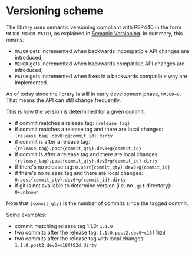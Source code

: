 <!--
Copyright 2017 IBM Corp.

Licensed under the Apache License, Version 2.0 (the "License");
you may not use this file except in compliance with the License.
You may obtain a copy of the License at

   http://www.apache.org/licenses/LICENSE-2.0

Unless required by applicable law or agreed to in writing, software
distributed under the License is distributed on an "AS IS" BASIS,
WITHOUT WARRANTIES OR CONDITIONS OF ANY KIND, either express or implied.
See the License for the specific language governing permissions and
limitations under the License.
-->
# Versioning scheme

The library uses semantic versioning compliant with PEP440 in the form `MAJOR.MINOR.PATCH`, as explained in [Semanic Versioning](https://semver.org).
In summary, this means:

- `MAJOR` gets incremented when backwards incompatible API changes are introduced;
- `MINOR` gets incremented when backwards compatible API changes are introduced;
- `PATCH` gets incremented when fixes in a backwards compatible way are implemented.

As of today since the library is still in early development phase, `MAJOR=0`. That means the API can still change frequently.

This is how the version is determined for a given commit:

- if commit matches a release tag: `{release_tag}`
- if commit matches a release tag and there are local changes: `{release_tag}.dev0+g{commit_id}.dirty`
- if commit is after a release tag: `{release_tag}.post{commit_qty}.dev0+g{commit_id}`
- if commit is after a release tag and there are local changes: `{release_tag}.post{commit_qty}.dev0+g{commit_id}.dirty`
- if there's no release tag: `0.post{commit_qty}.dev0+g{commit_id}`
- if there's no release tag and there are local changes: `0.post{commit_qty}.dev0+g{commit_id}.dirty`
- if git is not available to determine version (i.e. no `.git` directory): `0+unknown`

Note that `{commit_qty}` is the number of commits since the tagged commit.

Some examples:

- commit matching release tag 1.1.0: `1.1.0`
- two commits after the release tag: `1.1.0.post2.dev0+c18ff82d`
- two commits after the release tag with local changes: `1.1.0.post2.dev0+c18ff82d.dirty`

